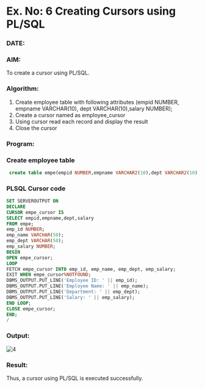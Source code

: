 # Ex. No: 6 Creating Cursors using PL/SQL
### DATE:
### AIM: 
To create a cursor using PL/SQL.

### Algorithm:
1. Create employee table with following attributes (empid NUMBER, empname VARCHAR(10), dept VARCHAR(10),salary NUMBER);
2. Create a cursor named as employee_cursor
3. Using cursor read each record and display the result
4. Close the cursor

### Program:
### Create employee table
```sql
 create table empe(empid NUMBER,empname VARCHAR2(10),dept VARCHAR2(10), salary NUMBER);
```

### PLSQL Cursor code
```sql
SET SERVEROUTPUT ON
DECLARE
CURSOR empe_cursor IS
SELECT empid,empname,dept,salary
FROM empe;
emp_id NUMBER;
emp_name VARCHAR(50);
emp_dept VARCHAR(50);
emp_salary NUMBER;
BEGIN
OPEN empe_cursor;
LOOP
FETCH empe_cursor INTO emp_id, emp_name, emp_dept, emp_salary;
EXIT WHEN empe_cursor%NOTFOUND;
DBMS_OUTPUT.PUT_LINE('Employee ID: ' || emp_id);
DBMS_OUTPUT.PUT_LINE('Employee Name: ' || emp_name);
DBMS_OUTPUT.PUT_LINE('Department: ' || emp_dept);
DBMS_OUTPUT.PUT_LINE('Salary: ' || emp_salary);
END LOOP;
CLOSE empe_cursor;
END;
/
```
### Output:
![4](https://github.com/Mothesh-M127/Ex-no-6-Creating-Cursors-using-PL-SQL/assets/94170892/0406e300-afc2-4745-a106-98592148fa07)

### Result:
Thus, a cursor using PL/SQL is executed successfully.
